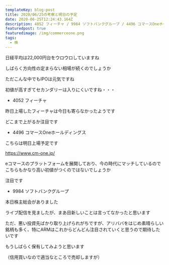 ```yaml
---
templateKey: blog-post
title: 2020/06/25の考察と明日の予定
date: 2020-06-25T12:24:43.164Z
description: 4052 フィーチャ / 9984 ソフトバンクグループ / 4496 コマースOneホールディングス
featuredpost: true
featuredimage: /img/commerceone.png
tags:
  - 株
---
```

日経平均は22,000円台をウロウロしていますね

しばらく方向性の定まらない相場が続くのでしょうか

ただこんな中でもIPOは元気ですね

初値が高すぎてセカンダリーは入りにくいですね・・・

* 4052 フィーチャ

昨日上場したフィーチャは今日も寄らなかったようです

どこまで上がるか注目です

* 4496 コマースOneホールディングス

こちらは明日上場予定です

<https://www.cm-one.jp/>

eコマースのプラットフォームを展開しており、今の時代にマッチしているのでこちらもかなり高い初値がつくのではないでしょうか

注目です

* 9984 ソフトバンクグループ 

本日株主総会がありました

ライブ配信を見ましたが、まあ目新しいことは言ってなかったと思います

ただ、悪い投資先ばかり取り上げられがちですが、アリババをはじめ素晴らしい銘柄も多く、特にARMはこれからどんどん注目されていくと思うので期待したいです

もうしばらく保有してみようと思います

（信用買いなので適当なところで売却しますが）